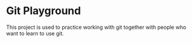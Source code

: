 # Git Playground
This project is used to practice working with git together with people who want to learn to use git.
